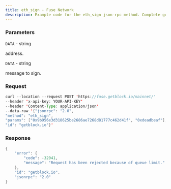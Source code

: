```yaml
---
title: eth_sign - Fuse Network
description: Example code for the eth_sign json-rpc method. Сomplete guide on how to use eth_sign json-rpc in GetBlock.io Web3 documentation.
---
```


### Parameters


`DATA` - string

address.

`DATA` - string

message to sign.

### Request

``` java
curl --location --request POST 'https://fuse.getblock.io/mainnet/' 
--header 'x-api-key: YOUR-API-KEY' 
--header 'Content-Type: application/json' 
--data-raw '{"jsonrpc": "2.0",
"method": "eth_sign",
"params": ["0x9b956e3d318625be2686ae7268d81777c462d41f", "0xdeadbeaf"],
"id": "getblock.io"}'
```

###  Response

``` java
{
    "error": {
        "code": -32041,
        "message": "Request has been rejected because of queue limit."
    },
    "id": "getblock.io",
    "jsonrpc": "2.0"
}
```

